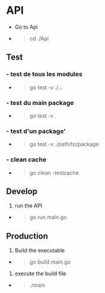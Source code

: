 # API

-   Go to Api

-   > cd ./Api

## Test

### - test de tous les modules

-   > go test -v ./...

### - test du main package

-   > go test -v .

### - test d'un package'

-   > go test -v ./path/to/package

### - clean cache

-   > go clean -testcache

## Develop

1. run the API

-   > go run main.go

## Production

1. Build the executable

-   > go build main.go

1. execute the build file

-   > ./main
